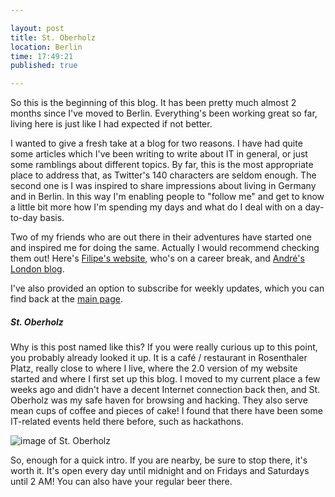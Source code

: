 ```yaml
---

layout: post
title: St. Oberholz
location: Berlin
time: 17:49:21
published: true

---
```


So this is the beginning of this blog. It has been pretty much almost 2 months since I've moved to Berlin.
Everything's been working great so far, living here is just like I had expected if not better.

I wanted to give a fresh take at a blog for two reasons. I have had quite some articles which I've been writing to write about IT in general, or just some ramblings about different topics. By far, this is the most appropriate place to address that, as Twitter's 140 characters are seldom enough.
The second one is I was inspired to share impressions about living in Germany and in Berlin. In this way I'm enabling people to "follow me" and get to know a little bit more how I'm spending my days and what do I deal with on a day-to-day basis.

Two of my friends who are out there in their adventures have started one and inspired me for doing the same. Actually I would recommend checking them out! Here's [Filipe's website](filipearaujoribeiro.com), who's on a career break, and [André's London blog](http://andre-nascimento.com/london/).

I've also provided an option to subscribe for weekly updates, which you can find back at the [main page](www.jcxavier.com).

##### St. Oberholz

Why is this post named like this? If you were really curious up to this point, you probably already looked it up. It is a café / restaurant in Rosenthaler Platz, really close to where I live, where the 2.0 version of my website started and where I first set up this blog.
I moved to my current place a few weeks ago and didn't have a decent Internet connection back then, and St. Oberholz was my safe haven for browsing and hacking.
They also serve mean cups of coffee and pieces of cake! I found that there have been some IT-related events held there before, such as hackathons.

![image of St. Oberholz](http://s3.unlike.net.s3.amazonaws.com/photos/0000/1807/Sankt-Oberholz-005.jpg)

So, enough for a quick intro. If you are nearby, be sure to stop there, it's worth it. It's open every day until midnight and on Fridays and Saturdays until 2 AM! You can also have your regular beer there.
